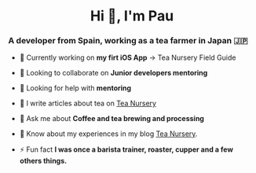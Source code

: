 <h1 align="center">Hi 👋, I'm Pau</h1>
<h3>A developer from Spain, working as a tea farmer in Japan 🇯🇵</h3>

- 🔭 Currently working on **my firt iOS App** -> Tea Nursery Field Guide
- 👯 Looking to collaborate on **Junior developers mentoring**
- 🤝 Looking for help with **mentoring**

- 📝 I write articles about tea on [Tea Nursery](https://www.teanursery.com/)
- 💬 Ask me about **Coffee and tea brewing and processing**
- 📄 Know about my experiences in my blog [Tea Nursery](https://www.teanursery.com/).
- ⚡ Fun fact **I was once a barista trainer, roaster, cupper and a few others things.**

